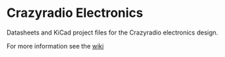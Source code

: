 # Crazyradio Electronics
Datasheets and KiCad project files for the Crazyradio electronics design.

For more information see the [wiki](https://wiki.bitcraze.io/projects:crazyradio:index)
